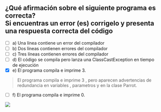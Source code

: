 ## ¿Qué afirmación sobre el siguiente programa es correcta? <br>Si encuentras un error (es) corrigelo y presenta una respuesta correcta del código
- [ ] a) Una línea contiene un error del compilador
- [ ] b) Dos líneas contienen errores del compilador
- [ ] c) Tres líneas contienen errores del compilador
- [ ] d) El código se compila pero lanza una ClassCastException en tiempo de ejecución
- [x] e) El programa compila e imprime 3.
>El programa compila e imprime 3 , pero aparecen advertencias de redundancia en variables , parametros y en la clase Parrot.
- [ ] f) El programa compila e imprime 0.
<img src="https://i.imgur.com/K8oCE72.png" >

